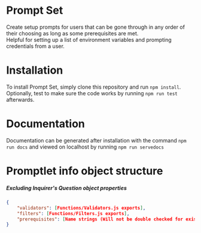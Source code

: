 # Prompt Set
Create setup prompts for users that can be gone through in any order of their choosing as long as some prerequisites are met.<br>
Helpful for setting up a list of environment variables and prompting credentials from a user.

# Installation
To install Prompt Set, simply clone this repository and run `npm install`.<br>
Optionally, test to make sure the code works by running `npm run test` afterwards.

# Documentation
Documentation can be generated after installation with the command `npm run docs` and viewed on localhost by running `npm run servedocs`

# Promptlet info object structure
##### Excluding Inquirer's Question object properties
```json
{
	"validators": [Functions/Validators.js exports],
	"filters": [Functions/Filters.js exports],
	"prerequisites": [Name strings (Will not be double checked for existance)]
}
```